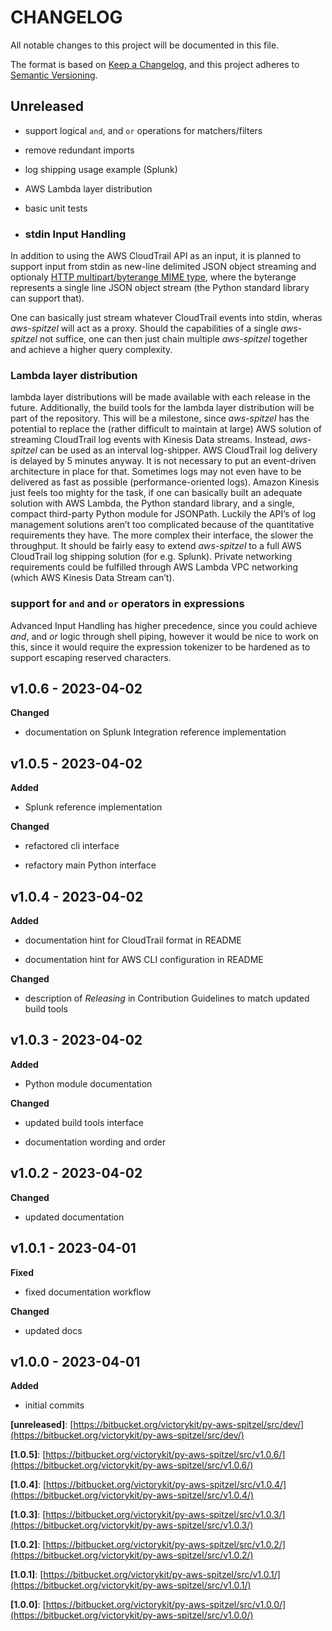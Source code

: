 # CHANGELOG

All notable changes to this project will be documented in this file.

The format is based on [Keep a Changelog](https://keepachangelog.com/en/1.0.0/),
and this project adheres to [Semantic Versioning](https://semver.org/spec/v2.0.0.html).

## Unreleased


* support logical `and`, and `or` operations for matchers/filters


* remove redundant imports


* log shipping usage example (Splunk)


* AWS Lambda layer distribution


* basic unit tests


* ### stdin Input Handling

In addition to using the AWS CloudTrail API as an input, it is planned to
support input from stdin as new-line delimited JSON object streaming and
optionaly [HTTP multipart/byterange MIME type](https://datatracker.ietf.org/doc/html/rfc7233#section-5.4.1),
where the byterange represents a single line JSON object stream (the Python
standard library can support that).

One can basically just stream whatever CloudTrail events into stdin, wheras
*aws-spitzel* will act as a proxy. Should the capabilities of a single
*aws-spitzel* not suffice, one can then just chain multiple *aws-spitzel*
together and achieve a higher query complexity.

### Lambda layer distribution

lambda layer distributions will be made available with each release in the
future. Additionally, the build tools for the lambda layer distribution will be
part of the repository. This will be a milestone, since *aws-spitzel* has the
potential to replace the (rather difficult to maintain at large) AWS solution
of streaming CloudTrail log events with Kinesis Data streams. Instead,
*aws-spitzel* can be used as an interval log-shipper. AWS CloudTrail log
delivery is delayed by 5 minutes anyway. It is not necessary to put an
event-driven architecture in place for that. Sometimes logs may not even have
to be delivered as fast as possible (performance-oriented logs). Amazon Kinesis
just feels too mighty for the task, if one can basically built an adequate
solution with AWS Lambda, the Python standard library, and a single, compact
third-party Python module for JSONPath. Luckily the API’s of log management
solutions aren’t too complicated because of the quantitative requirements they
have. The more complex their interface, the slower the throughput. It should
be fairly easy to extend *aws-spitzel* to a full AWS CloudTrail log shipping
solution (for e.g. Splunk). Private networking requirements could be fulfilled
through AWS Lambda VPC networking (which AWS Kinesis Data Stream can’t).

### support for `and` and `or` operators in expressions

Advanced Input Handling has higher precedence, since you could achieve *and*,
and *or* logic through shell piping, however it would be nice to work on this,
since it would require the expression tokenizer to be hardened as to support
escaping reserved characters.

## v1.0.6 - 2023-04-02

**Changed**


* documentation on Splunk Integration reference implementation

## v1.0.5 - 2023-04-02

**Added**


* Splunk reference implementation

**Changed**


* refactored cli interface


* refactory main Python interface

## v1.0.4 - 2023-04-02

**Added**


* documentation hint for CloudTrail format in README


* documentation hint for AWS CLI configuration in README

**Changed**


* description of *Releasing* in Contribution Guidelines to match updated build
tools

## v1.0.3 - 2023-04-02

**Added**


* Python module documentation

**Changed**


* updated build tools interface


* documentation wording and order

## v1.0.2 - 2023-04-02

**Changed**


* updated documentation

## v1.0.1 - 2023-04-01

**Fixed**


* fixed documentation workflow

**Changed**


* updated docs

## v1.0.0 - 2023-04-01

**Added**


* initial commits

**[unreleased]**: [https://bitbucket.org/victorykit/py-aws-spitzel/src/dev/](https://bitbucket.org/victorykit/py-aws-spitzel/src/dev/)

**[1.0.5]**: [https://bitbucket.org/victorykit/py-aws-spitzel/src/v1.0.6/](https://bitbucket.org/victorykit/py-aws-spitzel/src/v1.0.6/)

**[1.0.4]**: [https://bitbucket.org/victorykit/py-aws-spitzel/src/v1.0.4/](https://bitbucket.org/victorykit/py-aws-spitzel/src/v1.0.4/)

**[1.0.3]**: [https://bitbucket.org/victorykit/py-aws-spitzel/src/v1.0.3/](https://bitbucket.org/victorykit/py-aws-spitzel/src/v1.0.3/)

**[1.0.2]**: [https://bitbucket.org/victorykit/py-aws-spitzel/src/v1.0.2/](https://bitbucket.org/victorykit/py-aws-spitzel/src/v1.0.2/)

**[1.0.1]**: [https://bitbucket.org/victorykit/py-aws-spitzel/src/v1.0.1/](https://bitbucket.org/victorykit/py-aws-spitzel/src/v1.0.1/)

**[1.0.0]**: [https://bitbucket.org/victorykit/py-aws-spitzel/src/v1.0.0/](https://bitbucket.org/victorykit/py-aws-spitzel/src/v1.0.0/)

